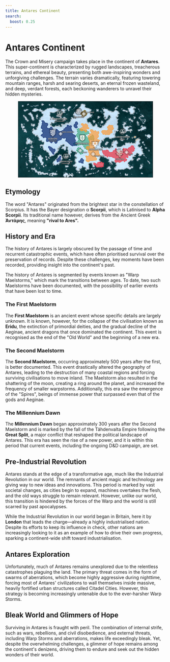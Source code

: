 ```yaml
---
title: Antares Continent
search:
  boost: 0.25
---
```


# Antares Continent

The Crown and Misery campaign takes place in the continent of **Antares**. This super-continent is characterized by rugged landscapes, treacherous terrains, and ethereal beauty, presenting both awe-inspiring wonders and unforgiving challenges. The terrain varies dramatically, featuring towering mountain ranges, harsh and searing deserts, an eternal frozen wasteland, and deep, verdant forests, each beckoning wanderers to unravel their hidden mysteries.

<figure markdown="span">

  ![Image title](https://raw.githubusercontent.com/Eschatologue/CM_wiki/main/assets/antares-map.png)

</figure>

## Etymology

The word "Antares" originated from the brightest star in the constellation of Scorpius. It has the Bayer designation α **Scorpii**, which is Latinised to **Alpha Scorpii**. Its traditional name however, derives from the Ancient Greek **Ἀντάρης**, meaning **"rival to Ares".**

## History and Era

The history of Antares is largely obscured by the passage of time and recurrent catastrophic events, which have often prioritised survival over the preservation of records. Despite these challenges, key moments have been recorded, providing insight into the continent's past.

The history of Antares is segmented by events known as "Warp Maelstorms," which mark the transitions between ages. To date, two such Maelstorms have been documented, with the possibility of earlier events that have been lost to time.

### The First Maelstorm

The **First Maelstorm** is an ancient event whose specific details are largely unknown. It is known, however, for the collapse of the civilisation known as **Eridu**, the extinction of primordial deities, and the gradual decline of the Aeginae, ancient dragons that once dominated the continent. This event is recognised as the end of the "Old World" and the beginning of a new era.

### The Second Maelstorm

The **Second Maelstorm**, occurring approximately 500 years after the first, is better documented. This event drastically altered the geography of Antares, leading to the destruction of many coastal regions and forcing surviving civilisations to move inland. The Maelstorm also resulted in the shattering of the moon, creating a ring around the planet, and increased the frequency of smaller warpstorms. Additionally, this era saw the emergence of the "Spires", beings of immense power that surpassed even that of the gods and Aeginae.

### The Millennium Dawn

The **Millennium Dawn** began approximately 300 years after the Second Maelstorm and is marked by the fall of the Tähdenvalta Empire following the **Great Split**, a major conflict that reshaped the political landscape of Antares. This era has seen the rise of a new power, and it is within this period that current events, including the ongoing D&D campaign, are set.

## Pre-Industrial Revolution

Antares stands at the edge of a transformative age, much like the Industrial Revolution in our world. The remnants of ancient magic and technology are giving way to new ideas and innovations. This period is marked by vast societal changes, as cities begin to expand, machines overtakes the flesh, and the old ways struggle to remain relevant. However, unlike our world, this transition is hindered by the forces of the Warp and the world is still scarred by past apocalypses.

While the Industrial Revolution in our world began in Britain, here it by **London** that leads the charge—already a highly industrialised nation. Despite its efforts to keep its influence in check, other nations are increasingly looking to it as an example of how to drive their own progress, sparking a continent-wide shift toward industrialisation.

## Antares Exploration

Unfortunately, much of Antares remains unexplored due to the relentless catastrophes plaguing the land. The primary threat comes in the form of swarms of aberrations, which become highly aggressive during nighttime, forcing most of Antares' civilizations to wall themselves inside massive, heavily fortified urban structures called Citadel Cities. However, this strategy is becoming increasingly untenable due to the ever-harsher Warp Storms.

## Bleak World and Glimmers of Hope

Surviving in Antares is fraught with peril. The combination of internal strife, such as wars, rebellions, and civil disobedience, and external threats, including Warp Storms and aberrations, makes life exceedingly bleak. Yet, despite the overwhelming challenges, a glimmer of hope remains among the continent's denizens, driving them to endure and seek out the hidden wonders of their world.